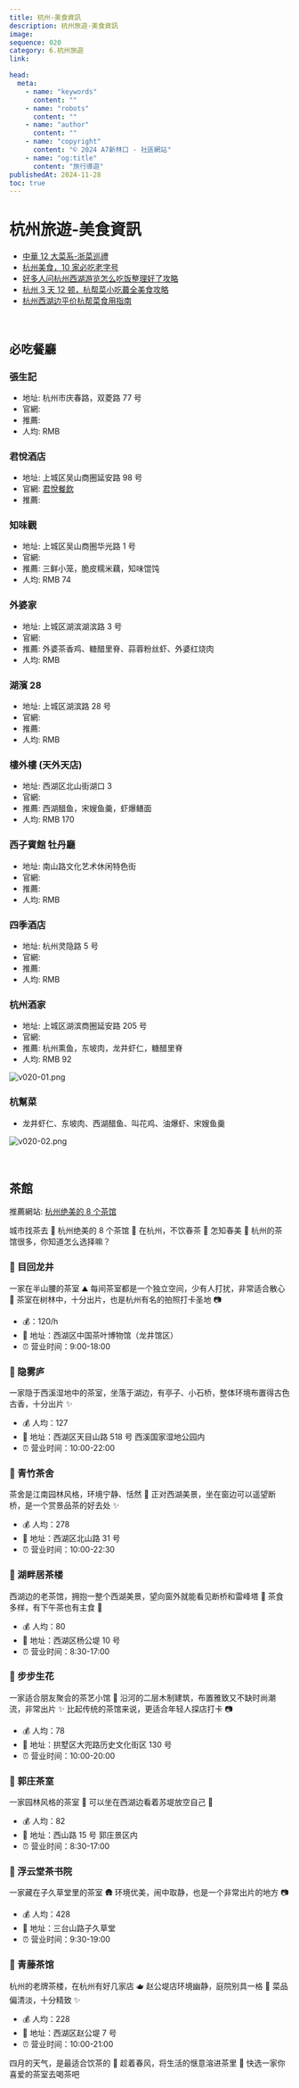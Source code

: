 ```yaml
---
title: 杭州-美食資訊
description: 杭州旅遊-美食資訊
image:
sequence: 020
category: 6.杭州旅遊
link:

head:
  meta:
    - name: "keywords"
      content: ""
    - name: "robots"
      content: ""
    - name: "author"
      content: ""
    - name: "copyright"
      content: "© 2024 A7新林口 - 社區網站"
    - name: "og:title"
      content: "旅行導遊"
publishedAt: 2024-11-28
toc: true
---
```


# 杭州旅遊-美食資訊

- <a href="https://blog.udn.com/yachien1210/173846258"> 中華 12 大菜系-浙菜巡禮 </a>
- <a href="https://www.xiaohongshu.com/explore/65d5e83600000000070256a9?xsec_token=ABAR8juJL0QdNllWIPgwVL994eI0-2CpsHgjAN-d_g_3Y=&xsec_source=pc_search&source=web_search_result_notes"> 杭州美食，10 家必吃老字号 </a>
- <a href="https://www.xiaohongshu.com/explore/662b2461000000001c009e16?xsec_token=ABq7DYUaGRqgj4TDzi5lJS6q0ZRzWchJ7DFyxdAOMM790=&xsec_source=pc_search&source=web_search_result_notes"> 好多人问杭州西湖游览怎么吃饭整理好了攻略 </a>
- <a href="https://www.xiaohongshu.com/explore/66daccdb000000001e019f0d?xsec_token=ABOo3JF7dmHMmASHmHJrEUfl-cozWEJ8KRgJlwAlNAHcc=&xsec_source=pc_search&source=web_search_result_notes"> 杭州 3 天 12 顿，杭帮菜小吃蕞全美食攻略 </a>
- <a href="https://www.xiaohongshu.com/explore/66ec1a8a000000000c019841?xsec_token=ABuXyIBu-Mp-bubD0b04guIRbWMaNPpptyYAKE5hZBWrM=&xsec_source=pc_search&source=web_search_result_notes"> 杭州西湖边平价杭帮菜食用指南 </a>

<br>

## 必吃餐廳

### 張生記

- 地址: 杭州市庆春路，双菱路 77 号
- 官網: <a href=""></a>
- 推薦:
- 人均: RMB

### 君悅酒店

- 地址: 上城区吴山商圈延安路 98 号
- 官網: <a href="https://www.hyatt.com/grand-hyatt/zh-HK/hangz-grand-hyatt-hangzhou/gallery">君悅餐飲</a>
- 推薦:

### 知味觀

- 地址: 上城区吴山商圈华光路 1 号
- 官網: <a href=""></a>
- 推薦: 三鲜小笼，脆皮糯米藕，知味馄饨
- 人均: RMB 74

### 外婆家

- 地址: 上城区湖滨湖滨路 3 号
- 官網: <a href=""></a>
- 推薦: 外婆茶香鸡、糖醋里脊、蒜蓉粉丝虾、外婆红烧肉
- 人均: RMB

### 湖濱 28

- 地址: 上城区湖滨路 28 号
- 官網: <a href=""></a>
- 推薦:
- 人均: RMB

### 樓外樓 (天外天店)

- 地址: 西湖区北山街湖口 3
- 官網: <a href=""></a>
- 推薦: 西湖醋鱼，宋嫂鱼羹，虾爆鳝面
- 人均: RMB 170

### 西子賓館 牡丹廳

- 地址: 南山路文化艺术休闲特色街
- 官網: <a href=""></a>
- 推薦:
- 人均: RMB

### 四季酒店

- 地址: 杭州灵隐路 5 号
- 官網: <a href=""></a>
- 推薦:
- 人均: RMB

### 杭州酒家

- 地址: 上城区湖滨商圈延安路 205 号
- 官網: <a href=""></a>
- 推薦: 杭州熏鱼，东坡肉，龙井虾仁，糖醋里脊
- 人均: RMB 92

![v020-01.png](/images/travel/v020-01.png)

### 杭幫菜

- 龙井虾仁、东坡肉、西湖醋鱼、叫花鸡、油爆虾、宋嫂鱼羹

![v020-02.png](/images/travel/v020-02.png)

<br>

## 茶館

推薦網站: <a href="https://www.xiaohongshu.com/explore/643a79820000000007038947?xsec_token=ABXX5KjLvKs2lm2uTnuO3M_7NYo5glytQT1unNmpp7Y4I=&xsec_source=pc_search&source=web_explore_feed">杭州绝美的 8 个茶馆</a>

城市找茶去 🍃 杭州绝美的 8 个茶馆 🍵
在杭州，不饮春茶 🍵 怎知春美 🍃
杭州的茶馆很多，你知道怎么选择嘛？

### 🍵 目回龙井

一家在半山腰的茶室 ⛰️ 每间茶室都是一个独立空间，少有人打扰，非常适合散心 🎋 茶室在树林中，十分出片，也是杭州有名的拍照打卡圣地 📷

- 💰：120/h
- 📍 地址：西湖区中国茶叶博物馆（龙井馆区）
- ⏰ 营业时间：9:00-18:00

### 🍵 隐雾庐

一家隐于西溪湿地中的茶室，坐落于湖边，有亭子、小石桥，整体环境布置得古色古香，十分出片 ✨

- 💰 人均：127
- 📍 地址：西湖区天目山路 518 号 西溪国家湿地公园内
- ⏰ 营业时间：10:00-22:00

### 🍵 青竹茶舍

茶舍是江南园林风格，环境宁静、恬然 🎋 正对西湖美景，坐在窗边可以遥望断桥，是一个赏景品茶的好去处 ✨

- 💰 人均：278
- 📍 地址：西湖区北山路 31 号
- ⏰ 营业时间：10:00-22:30

### 🍵 湖畔居茶楼

西湖边的老茶馆，拥抱一整个西湖美景，望向窗外就能看见断桥和雷峰塔 🗼 茶食多样，有下午茶也有主食 🍜

- 💰 人均：80
- 📍 地址：西湖区杨公堤 10 号
- ⏰ 营业时间：8:30-17:00

### 🍵 步步生花

一家适合朋友聚会的茶艺小馆 🎊 沿河的二层木制建筑，布置雅致又不缺时尚潮流，非常出片 ✨ 比起传统的茶馆来说，更适合年轻人探店打卡 📷

- 💰 人均：78
- 📍 地址：拱墅区大兜路历史文化街区 130 号
- ⏰ 营业时间：10:00-20:00

### 🍵 郭庄茶室

一家园林风格的茶室 🎋 可以坐在西湖边看着苏堤放空自己 🍃

- 💰 人均：82
- 📍 地址：西山路 15 号 郭庄景区内
- ⏰ 营业时间：8:30-17:00

### 🍵 浮云堂茶书院

一家藏在子久草堂里的茶室 🛖 环境优美，闹中取静，也是一个非常出片的地方 📷

- 💰 人均：428
- 📍 地址：三台山路子久草堂
- ⏰ 营业时间：9:30-19:00

### 🍵 青藤茶馆

杭州的老牌茶楼，在杭州有好几家店 🫖 赵公堤店环境幽静，庭院别具一格 🎍 菜品偏清淡，十分精致 ✨

- 💰 人均：228
- 📍 地址：西湖区赵公堤 7 号
- ⏰ 营业时间：10:00-21:00

四月的天气，是最适合饮茶的 🍃
趁着春风，将生活的惬意溶进茶里 🍵
快选一家你喜爱的茶室去喝茶吧
